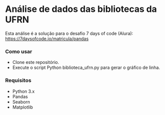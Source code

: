 # Análise de dados das bibliotecas da UFRN

Esta análise é a solução para o desafio 7 days of code (Alura): https://7daysofcode.io/matricula/pandas

### Como usar
- Clone este repositório.
- Execute o script Python biblioteca_ufrn.py para gerar o gráfico de linha.
  
### Requisitos
- Python 3.x
- Pandas
- Seaborn
- Matplotlib
